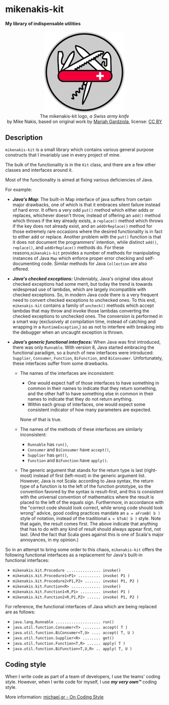 # mikenakis-kit

#### My library of indispensable utilities

<p align="center">
<img title="mikenakis-kit logo" src="mikenakis-kit.svg" width="256"/><br/>
The mikenakis-kit logo, <i>a Swiss army knife</i><br/>
by Mike Nakis, based on original work by <a href="https://thenounproject.com/term/multi-tool/1641155/">Mariah Gardziola</a>, license: <a href="https://creativecommons.org/licenses/by/3.0/us/">CC BY</a><br/>
</p>

## Description

`mikenakis-kit` is a small library which contains various general purpose constructs that I invariably use in every project of mine.

The bulk of the functionality is in the `Kit` class, and there are a few other classes and interfaces around it.

Most of the functionality is aimed at fixing various deficiencies of Java.

For example:

- ***Java's Map***: The built-in Map interface of java suffers from certain major drawbacks, one of which is that it embraces silent failure instead of hard error. It offers a very
  odd `put()` method which either adds or replaces, whichever doesn't throw, instead of offering an `add()` method which throws if the key already exists, a `replace()` method
  which throws if the key does not already exist, and an `addOrReplace()` method for those extremely rare occasions where the desired functionality is in fact to either add or
  replace. Another problem with the `put()` function is that it does not document the programmers' intention, while distinct `add()`, `replace()`, and
  `addOrReplace()` methods do. For these reasons,`mikenakis-kit` provides a number of methods for manipulating instances of Java `Map` which enforce proper error checking and
  self-documenting code. Similar methods for Java `Collection` are also offered.

- ***Java's checked exceptions:*** Undeniably, Java's original idea about checked exceptions had some merit, but today the trend is towards widespread use of lambdas, which are
  largely incompatible with checked exceptions. So, in modern Java code there is a very frequent need to convert checked exceptions to unchecked ones. To this end, `mikenakis-kit`
  contains a family of `uncheck()` methods which accept lambdas that may throw and invoke those lambdas converting the checked exceptions to unchecked ones. The conversion is
  performed in a smart way
  (exclusively at compilation time, instead of catching and wrapping in a `RuntimeException`,)
  so as not to interfere with breaking into the debugger when an uncaught exception is thrown.

- ***Java's generic functional interfaces:*** When Java was first introduced, there was only `Runnable`. With version 8, Java started embracing the functional paradigm, so a bunch
  of new interfaces were introduced: `Supplier`, `Consumer`,
  `Function`, `BiFunction`, and `BiConsumer`. Unfortunately, these interfaces suffer from some drawbacks.
    - The names of the interfaces are inconsistent:
        - One would expect half of those interfaces to have something in common in their names to indicate that they return something, and the other half to have something else in
          common in their names to indicate that they do not return anything.
        - Within each group of interfaces, one would expect some consistent indicator of how many parameters are expected.

      None of that is true.
    - The names of the methods of these interfaces are similarly inconsistent:
        - `Runnable` has `run()`,
        - `Consumer` and `BiConsumer` have `accept()`,
        - `Supplier` has `get()`,
        - `Function` and `BiFunction` have `apply()`.
    - The generic argument that stands for the return type is last (right-most) instead of first (left-most) in the generic argument list. However, Java is not Scala: according to
      Java syntax, the return type of a function is to the left of the function prototype, so the convention favored by the syntax is result-first, and this is consistent with the
      universal convention of mathematics where the result is placed to the left of the equals sign. Furthermore, in accordance with the "correct code should look correct, while
      wrong code should look wrong" advice, good coding practices mandate an `a = aFromB( b )` style of notation, instead of the traditional `a = bToA( b )`
      style. Note that again, the result comes first. The above indicate that anything that has to do with any kind of result should always appear first, not last.
      (And the fact that Scala goes against this is one of Scala's major annoyances, in my opinion.)

So in an attempt to bring some order to this chaos, `mikenakis-kit` offers the following functional interfaces as a replacement for Java's built-in functional interfaces:

- `mikenakis.kit.Procedure ............... invoke()`
- `mikenakis.kit.Procedure1<P1> .......... invoke( P1 )`
- `mikenakis.kit.Procedure2<P1,P2> ....... invoke( P1, P2 )`
- `mikenakis.kit.Function<R> ............. invoke()`
- `mikenakis.kit.Function1<R,P1> ......... invoke( P1 )`
- `mikenakis.kit.Function2<R,P1,P2> ...... invoke( P1, P2 )`

For reference, the functional interfaces of Java which are being replaced are as follows:

- `java.lang.Runnable .................... run()`
- `java.util.function.Consumer<T> ........ accept( T )`
- `java.util.function.BiConsumer<T,U> .... accept( T, U )`
- `java.util.function.Supplier<R> ........ get()`
- `java.util.function.Function<T,R> ...... apply( T )`
- `java.util.function.BiFunction<T,U,R> .. apply( T, U )`

## Coding style

When I write code as part of a team of developers, I use the teams' coding style. However, when I write code for myself, I use _**my very own™**_ coding style.

More information: [michael.gr - On Coding Style](https://blog.michael.gr/2018/04/on-coding-style.html)
